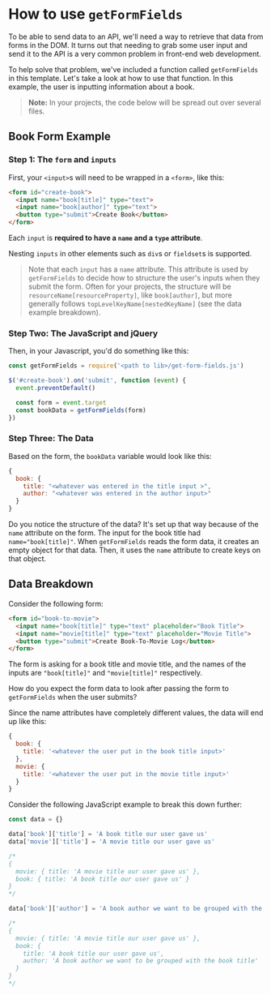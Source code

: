 # How to use `getFormFields`

To be able to send data to an API, we'll need a way to retrieve that data from
forms in the DOM. It turns out that needing to grab some user
input and send it to the API is a very common problem in front-end web
development.

To help solve that problem, we've included a function called `getFormFields` in
this template. Let's take a look at how to use that function. In this example,
the user is inputting information about a book.

> **Note:** In your projects, the code below will be spread out over several
> files.

## Book Form Example

### Step 1: The `form` and `inputs`

First, your `<input>`s will need to be wrapped in a `<form>`, like this:

```html
<form id="create-book">
  <input name="book[title]" type="text">
  <input name="book[author]" type="text">
  <button type="submit">Create Book</button>
</form>
```

Each `input` is **required to have a `name` and a `type` attribute**.

Nesting `inputs` in other elements such as `div`s or `fieldset`s is supported.

> Note that each `input` has a `name` attribute. This attribute is used
> by `getFormFields` to decide how to structure the user's inputs when they
> submit the form. Often for your projects, the structure will be
> `resourceName[resourceProperty]`, like `book[author]`, but more generally
> follows `topLevelKeyName[nestedKeyName]` (see the data example breakdown).

### Step Two: The JavaScript and jQuery

Then, in your Javascript, you'd do something like this:

```js
const getFormFields = require('<path to lib>/get-form-fields.js')

$('#create-book').on('submit', function (event) {
  event.preventDefault()

  const form = event.target
  const bookData = getFormFields(form)
})
```

### Step Three: The Data

Based on the form, the `bookData` variable would look like this:

```js
{
  book: {
    title: "<whatever was entered in the title input >",
    author: "<whatever was entered in the author input>"
  }
}
```

Do you notice the structure of the data? It's set up that way because of the
`name` attribute on the form. The input for the book title had
`name="book[title]"`. When `getFormFields` reads the form data, it creates an
empty object for that data. Then, it uses the `name` attribute to create keys
on that object.

## Data Breakdown

Consider the following form:

```html
<form id="book-to-movie">
  <input name="book[title]" type="text" placeholder="Book Title">
  <input name="movie[title]" type="text" placeholder="Movie Title">
  <button type="submit">Create Book-To-Movie Log</button>
</form>
```

The form is asking for a book title and movie title, and the names of the inputs
are `"book[title]"` and `"movie[title]"` respectively.

How do you expect the form data to look after passing the form to
`getFormFields` when the user submits?

Since the name attributes have completely different values, the data will end
up like this:

```js
{
  book: {
    title: '<whatever the user put in the book title input>'
  },
  movie: {
    title: '<whatever the user put in the movie title input>'
  }
}
```

Consider the following JavaScript example to break this down further:

```js
const data = {}

data['book']['title'] = 'A book title our user gave us'
data['movie']['title'] = 'A movie title our user gave us'

/*
{
  movie: { title: 'A movie title our user gave us' },
  book: { title: 'A book title our user gave us' }
}
*/

data['book']['author'] = 'A book author we want to be grouped with the book title'

/*
{
  movie: { title: 'A movie title our user gave us' },
  book: {
    title: 'A book title our user gave us',
    author: 'A book author we want to be grouped with the book title'
  }
}
*/
```
